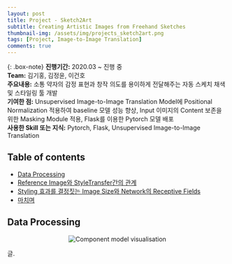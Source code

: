 ```yaml
---
layout: post
title: Project - Sketch2Art  
subtitle: Creating Artistic Images from Freehand Sketches 
thumbnail-img: /assets/img/projects_sketch2art.png 
tags: [Project, Image-to-Image Translation]
comments: true
---
```


{: .box-note}
**진행기간:** 2020.03 ~ 진행 중  
**Team:** 김기홍, 김정윤, 이건호  
**주요내용:** 소통 약자의 감정 표현과 창작 의도를 용이하게 전달해주는 자동 스케치 채색 및 스타일링 툴 개발  
**기여한 점:** Unsupervised Image-to-Image Translation Model에 Positional Normalization 적용하여 baseline 모델 성능 향상, Input 이미지의 Content 보존을 위한 Masking Module 적용, Flask를 이용한 Pytorch 모델 배포  
**사용한 Skill 또는 지식:** Pytorch, Flask, Unsupervised Image-to-Image Translation  


## Table of contents
- [Data Processing](#data-processing)
- [Reference Image와 StyleTransfer간의 관계](#reference-image와-styletransfer간의-관계)
- [Styling 효과를 결정짓는 Image Size와 Network의 Receptive Fields](#styling-효과를-결정짓는-image-size와-network의-receptive-fields)
- [마치며](#마치며)  
  
  
## Data Processing

<center>
<img src="/assets/img/styletransfer_5.png" alt="Component model visualisation">
</center>  

글.

